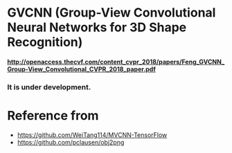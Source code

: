 # GVCNN (Group-View Convolutional Neural Networks for 3D Shape Recognition)
#### http://openaccess.thecvf.com/content_cvpr_2018/papers/Feng_GVCNN_Group-View_Convolutional_CVPR_2018_paper.pdf


### It is under development.




# Reference from
- https://github.com/WeiTang114/MVCNN-TensorFlow
- https://github.com/pclausen/obj2png
